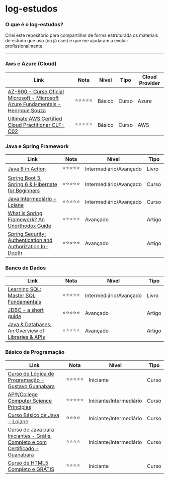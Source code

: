 # log-estudos

### O que é o log-estudos?

Criei este repositório para compartilhar de forma estruturada os materiais de estudo que uso (ou já usei) e que me ajudaram a evoluir profissionalmente.

---

### Aws e Azure (Cloud)

| Link | Nota | Nível | Tipo | Cloud Provider |
|------|------|-----------|--|----------------|
| [AZ-900 - Curso Oficial Microsoft - Microsoft Azure Fundamentals - Henrique Souza](https://youtube.com/playlist?list=PL_yq9hmeKAk_rUvgo0KECZYI1bKzcyncC&si=NN6Td9H-Db3IIi-H)     |  :star::star::star::star::star:    |    Básico      | Curso | Azure |
| [Ultimate AWS Certified Cloud Practitioner CLF-C02](https://www.udemy.com/course/aws-certified-cloud-practitioner-new/?couponCode=24T4MT90924B) | :star::star::star::star::star: | Básico | Curso | AWS |

### Java e Spring Framework

| Link | Nota | Nível | Tipo |
|------|------|-----------|------|
| [Java 8 in Action](https://www.amazon.com/Java-Action-Lambdas-functional-style-programming/dp/1617291994)     |  :star::star::star::star::star:    |   Intermediário/Avançado        |   Livro   |
|  [Spring Boot 3, Spring 6 & Hibernate for Beginners](https://www.udemy.com/course/spring-hibernate-tutorial/?couponCode=24T4MT90924B)    |   :star::star::star::star::star:    |   Intermediário/Avançado        |  Curso    |
| [Java Intermediário - Loiane](https://loiane.training/curso/java-intermediario)     |  :star::star::star::star::star:    |    Intermediário/Avançado       |   Curso   |
| [What is Spring Framework? An Unorthodox Guide](https://www.marcobehler.com/guides/spring-framework)     |  :star::star::star::star::star:    |     Avançado      |  Artigo    |
| [Spring Security: Authentication and Authorization In-Depth](https://www.marcobehler.com/guides/spring-security)     |  :star::star::star::star::star:    |    Avançado       |  Artigo    |

### Banco de Dados

| Link | Nota | Nível | Tipo |
|------|------|-----------|--|
| [Learning SQL: Master SQL Fundamentals](https://www.amazon.com.br/Learning-SQL-Alan-Beaulieu/dp/0596520832)     |  :star::star::star::star::star:    |    Intermediário/Avançado       | Livro |
|  [JDBC - a short guide](https://www.marcobehler.com/guides/jdbc)    |   :star::star::star::star::star:   |    Avançado       | Artigo |
|   [Java & Databases: An Overview of Libraries & APIs](https://www.marcobehler.com/guides/java-databases)   |  :star::star::star::star::star:    |   Avançado        | Artigo  |

### Básico de Programação

| Link | Nota | Nível | Tipo |
|------|------|-----------|--------|
| [Curso de Lógica de Programação - Gustavo Guanabara](https://youtube.com/playlist?list=PLHz_AreHm4dmSj0MHol_aoNYCSGFqvfXV&si=cmG98yjSP270oCpS)      |  :star::star::star::star::star:    |  Iniciante       | Curso |
| [AP®︎/College Computer Science Principles](https://www.khanacademy.org/computing/ap-computer-science-principles)     |  :star::star::star::star::star:    |     Iniciante/Intermediário      | Curso | 
|  [Curso Básico de Java - Loiane](https://loiane.training/curso/java-basico)    |  :star::star::star::star:    |     Iniciante/Intermediário      | Curso |
|   [Curso de Java para Iniciantes - Grátis, Completo e com Certificado - Guanabara](https://youtube.com/playlist?list=PLHz_AreHm4dkI2ZdjTwZA4mPMxWTfNSpR&si=ot_KZhEDKltyCEZe)   | :star::star::star::star:     |    Iniciante/Intermediário       | Curso
|    [Curso de HTML5 Completo e GRÁTIS](https://youtube.com/playlist?list=PLHz_AreHm4dlAnJ_jJtV29RFxnPHDuk9o&si=-xh50hZNNkcOJ-XM)  |   :star::star::star::star:   |     Iniciante      | Curso |







